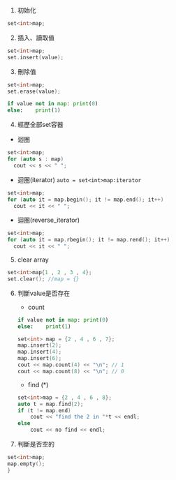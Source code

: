 1. 初始化
```cpp
set<int>map;
```
2. 插入、讀取值
```cpp
set<int>map;
set.insert(value);
```
3. 刪除值
```cpp
set<int>map;
set.erase(value);
```
```python
if value not in map: print(0)
else:    print(1)
```

4. 經歷全部set容器
  - 迴圈
  ```cpp
  set<int>map;
  for (auto s : map)
    cout << s << " ";
  ```
  - 迴圈(iterator)
  ```auto = set<int>map:iterator ```
  ```cpp
  set<int>map;
  for (auto it = map.begin(); it != map.end(); it++)
    cout << it << " ";
  ```
  - 迴圈(reverse_iterator)
  ```cpp
  set<int>map;
  for (auto it = map.rbegin(); it != map.rend(); it++)
    cout << it << " ";
  ```

5. clear array
```cpp
set<int>map{1 , 2 , 3 , 4};
set.clear(); //map = {}
```

6. 判斷value是否存在
    - count
    ```python
    if value not in map: print(0)
    else:    print(1)
    ```
    ```cpp
    set<int> map = {2 , 4 , 6 , 7};
    map.insert(2);
    map.insert(4);
    map.insert(6);
    cout << map.count(4) << "\n"; // 1
    cout << map.count(8) << "\n"; // 0
    ```
    - find (*)
    ```cpp
    set<int>map = {2 , 4 , 6 , 8};
    auto t = map.find(2);
    if (t != map.end)
        cout << "find the 2 in "*t << endl;
    else
        cout << no find << endl;
    ```

7. 判斷是否空的
```cpp
set<int>map;
map.empty();
}
```
